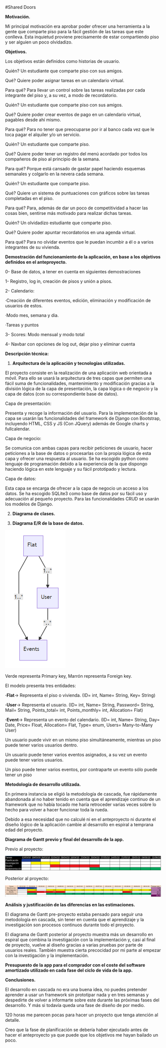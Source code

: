 #Shared Doors

**Motivación.**

Mi principal motivación era aprobar poder ofrecer una herramienta a la gente que comparte piso para la fácil gestión de las tareas que este conlleva. Esta inquietud proviene precisamente de estar compartiendo piso y ser alguien un poco olvidadizo.

**Objetivos.**

Los objetivos están definidos como historias de usuario.

Quién? Un estudiante que comparte piso con sus amigos.

Qué? Quiere poder asignar tareas en un calendario virtual.

Para qué? Para llevar un control sobre las tareas realizadas por cada integrante del piso y, a su vez, a modo de recordatorio.

Quién? Un estudiante que comparte piso con sus amigos.

Qué? Quiere poder crear eventos de pago en un calendario virtual, pagables desde ahí mismo. 

Para qué? Para no tener que preocuparse por ir al banco cada vez que le toca pagar el alquiler y/o un servicio.

Quién? Un estudiante que comparte piso.

Qué? Quiere poder tener un registro del menú acordado por todos los compañeros de piso al principio de la semana.

Para qué? Porque está cansado de gastar papel haciendo esquemas semanales y colgarlo en la nevera cada semana.

Quién? Un estudiante que comparte piso.

Qué? Quiere un sistema de puntuaciones con gráficos sobre las tareas completadas en el piso.

Para qué? Para, además de dar un poco de competitividad a hacer las cosas bien, sentirse más motivado para realizar dichas tareas.

Quién? Un olvidadizo estudiante que comparte piso.

Qué? Quiere poder apuntar recordatorios en una agenda virtual.

Para qué? Para no olvidar eventos que le puedan incumbir a él o a varios integrantes de su vivienda.

**Demostración del funcionamiento de la aplicación, en base a los objetivos definidos en el anteproyecto.**

0- Base de datos, a tener en cuenta en siguientes demostraciones

1- Registro, log in, creación de pisos y unión a pisos.

2- Calendario: 

·Creación de diferentes eventos, edición, eliminación y     modificación de usuarios de estos.

·Modo mes, semana y dia.

·Tareas y puntos

3- Scores: Modo mensual y modo total

4- Navbar con opciones de log out, dejar piso y eliminar cuenta

**Descripción técnica:**

1. **Arquitectura de la aplicación y tecnologías utilizadas.**

El proyecto consiste en la realización de una aplicación web orientada a móvil. Para ello se usará la arquitectura de tres capas que permiten una fácil suma de funcionalidades, mantenimiento y modificación gracias a la división lógica de la capa de presentación, la capa lógica o de negocio y la capa de datos (con su correspondiente base de datos).

Capa de presentación:

Presenta y recoge la información del usuario. Para la implementación de la capa se usarán las funcionalidades del framework de Django con Bootstrap, incluyendo HTML, CSS y JS (Con JQuery) además de Google charts y fullcalendar.

Capa de negocio:

Se comunica con ambas capas para recibir peticiones de usuario, hacer peticiones a la base de datos o procesarlas con la propia lógica de esta capa y ofrecer una respuesta al usuario. Se ha escogido python como lenguaje de programación debido a la experiencia de la que dispongo haciendo lógica en este lenguaje y su fácil prototipado y lectura.

Capa de datos:

Esta capa se encarga de ofrecer a la capa de negocio un acceso a los datos. Se ha escogido SQLite3 como base de datos por su fácil uso y adecuación al pequeño proyecto. Para las funcionalidades CRUD se usarán los modelos de Django.

2. **Diagrama de clases.**

3. **Diagrama E/R de la base de datos.**

![image alt text](image_0.png)

Verde representa Primary key, Marrón representa Foreign key.

El modelo presenta tres entidades:

**·Flat**-> Representa el piso o vivienda. (ID= int, Name= String, Key= String)

**·User**-> Representa el usuario. (ID= int, Name= String, Password= String, Mail= String, Points_total= int, Points_monthly= int, Allocation= Flat)

**·Event**-> Representa un evento del calendario. (ID= int, Name= String, Day= Date, Price= Float, Allocation= Flat, Type= enum, Users= Many-to-Many User)

Un usuario puede vivir en un mismo piso simultáneamente, mientras un piso puede tener varios usuarios dentro.

Un usuario puede tener varios eventos asignados, a su vez un evento puede tener varios usuarios.

Un piso puede tener varios eventos, por contraparte un evento sólo puede tener un piso

**Metodología de desarrollo utilizada.**

En primera instancia se eligió la metodología de cascada, fue rápidamente abandonada al no haber tenido en cuenta que el aprendizaje continuo de un framework que no había tocado me haría retroceder varias veces sobre lo hecho para volver a hacer funcionar toda la rueda.

Debido a esa necesidad que no calculé ni en el anteproyecto ni durante el diseño lógico de la aplicación cambie al desarrollo en espiral a temprana edad del proyecto.

**Diagrama de Gantt previo y final del desarrollo de la app.**

Previo al proyecto:

![image alt text](image_1.png)

Posterior al proyecto:

![image alt text](image_2.png)

**Análisis y justificación de las diferencias en las estimaciones.**

El diagrama de Gantt pre-proyecto estaba pensado para seguir una metodología en cascada, sin tener en cuenta que el aprendizaje y la investigación son procesos continuos durante todo el proyecto. 

El diagrama de Gantt posterior al proyecto muestra más un desarrollo en espiral que combina la investigación con la implementación y, casi al final de proyecto, vuelve al diseño gracias a varias pruebas por parte de usuarios reales. También muestra cierta precocidad por mi parte al empezar con la investigación y la implementación.

**Presupuesto de la app para el comprador con el coste del software amortizado utilizado en cada fase del ciclo de vida de la app.**

**Conclusiones.**

El desarrollo en cascada no era una buena idea, no puedes pretender aprender a usar un framework sin prototipar nada y en tres semanas y despedirte de volver a informarte sobre este durante las próximas fases del desarrollo. Y más si todavía queda una fase de diseño de por medio.

120 horas me parecen pocas para hacer un proyecto que tenga atención al detalle.

Creo que la fase de planificación se debería haber ejecutado antes de hacer el anteproyecto ya que puede que los objetivos me hayan bailado un poco.

